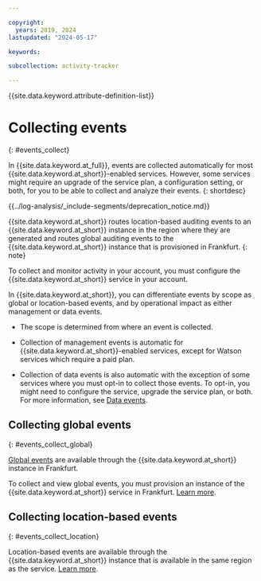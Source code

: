 ```yaml
---

copyright:
  years: 2019, 2024
lastupdated: "2024-05-17"

keywords:

subcollection: activity-tracker

---
```


{{site.data.keyword.attribute-definition-list}}


# Collecting events
{: #events_collect}

In {{site.data.keyword.at_full}}, events are collected automatically for most {{site.data.keyword.at_short}}-enabled services. However, some services might require an upgrade of the service plan, a configuration setting, or both, for you to be able to collect and analyze their events.
{: shortdesc}

<!-- Common deprecation statement -->
{{../log-analysis/_include-segments/deprecation_notice.md}}

{{site.data.keyword.at_short}} routes location-based auditing events to an {{site.data.keyword.at_short}} instance in the region where they are generated and routes global auditing events to the {{site.data.keyword.at_short}} instance that is provisioned in Frankfurt.
{: note}

To collect and monitor activity in your account, you must configure the {{site.data.keyword.at_short}} service in your account.

In {{site.data.keyword.at_short}}, you can differentiate events by scope as global or location-based events, and by operational impact as either management or data events.

- The scope is determined from where an event is collected.

- Collection of management events is automatic for {{site.data.keyword.at_short}}-enabled services, except for Watson services which require a paid plan.

- Collection of data events is also automatic with the exception of some services where you must opt-in to collect those events. To opt-in, you might need to configure the service, upgrade the service plan, or both. For more information, see [Data events](/docs/activity-tracker?topic=activity-tracker-event_types#event_types_data).



## Collecting global events
{: #events_collect_global}

[Global events](/docs/activity-tracker?topic=activity-tracker-event_types#event_types_global) are available through the {{site.data.keyword.at_short}} instance in Frankfurt.

To collect and view global events, you must provision an instance of the {{site.data.keyword.at_short}} service in Frankfurt. [Learn more](/docs/activity-tracker?topic=activity-tracker-monitor_events).



## Collecting location-based events
{: #events_collect_location}

Location-based events are available through the {{site.data.keyword.at_short}} instance that is available in the same region as the service. [Learn more](/docs/activity-tracker?topic=activity-tracker-monitor_events).

